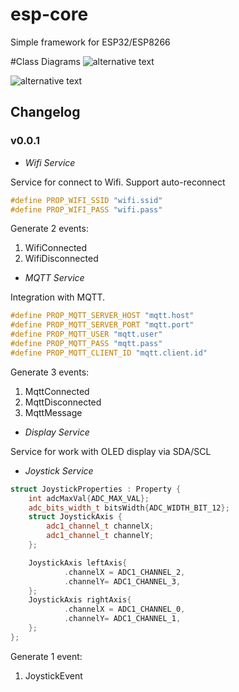 # esp-core

Simple framework for ESP32/ESP8266

#Class Diagrams
![alternative text](http://www.plantuml.com/plantuml/proxy?cache=no&src=https://raw.githubusercontent.com/darvik80/esp-core/sensor/puml/MessageBus.puml)

![alternative text](http://www.plantuml.com/plantuml/proxy?cache=no&src=https://raw.githubusercontent.com/darvik80/esp-core/sensor/puml/Service.puml)

## Changelog

### v0.0.1
* *Wifi Service*

Service for connect to Wifi. Support auto-reconnect
```cpp
#define PROP_WIFI_SSID "wifi.ssid"
#define PROP_WIFI_PASS "wifi.pass"
```
Generate 2 events:
1. WifiConnected
2. WifiDisconnected

* *MQTT Service*

Integration with MQTT.

```cpp
#define PROP_MQTT_SERVER_HOST "mqtt.host"
#define PROP_MQTT_SERVER_PORT "mqtt.port"
#define PROP_MQTT_USER "mqtt.user"
#define PROP_MQTT_PASS "mqtt.pass"
#define PROP_MQTT_CLIENT_ID "mqtt.client.id"
```
Generate 3 events:
1. MqttConnected
2. MqttDisconnected
3. MqttMessage

* *Display Service* 

Service for work with OLED display via SDA/SCL

* *Joystick Service*
```cpp
struct JoystickProperties : Property {
    int adcMaxVal{ADC_MAX_VAL};
    adc_bits_width_t bitsWidth{ADC_WIDTH_BIT_12};
    struct JoystickAxis {
        adc1_channel_t channelX;
        adc1_channel_t channelY;
    };

    JoystickAxis leftAxis{
            .channelX = ADC1_CHANNEL_2,
            .channelY= ADC1_CHANNEL_3,
    };
    JoystickAxis rightAxis{
            .channelX = ADC1_CHANNEL_0,
            .channelY= ADC1_CHANNEL_1,
    };
};
```
Generate 1 event:
1. JoystickEvent


